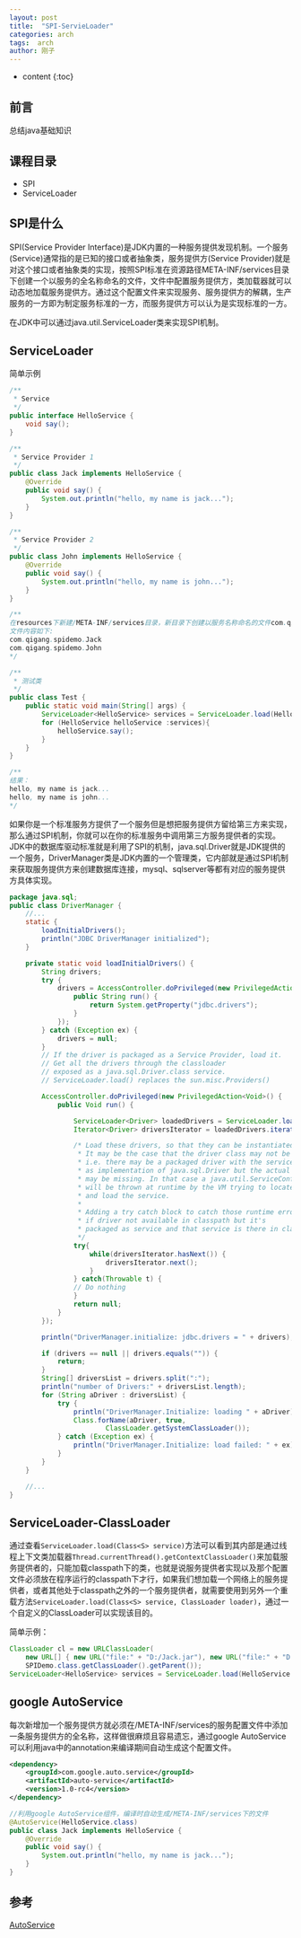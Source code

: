 ```yaml
---
layout: post
title:  "SPI-ServieLoader"
categories: arch
tags:  arch
author: 刚子
---
```


* content
{:toc}


## 前言

总结java基础知识

##  课程目录

* SPI
* ServiceLoader









## SPI是什么

SPI(Service Provider Interface)是JDK内置的一种服务提供发现机制。一个服务(Service)通常指的是已知的接口或者抽象类，服务提供方(Service Provider)就是对这个接口或者抽象类的实现，按照SPI标准在资源路径META-INF/services目录下创建一个以服务的全名称命名的文件，文件中配置服务提供方，类加载器就可以动态地加载服务提供方。通过这个配置文件来实现服务、服务提供方的解耦，生产服务的一方即为制定服务标准的一方，而服务提供方可以认为是实现标准的一方。

在JDK中可以通过java.util.ServiceLoader类来实现SPI机制。

## ServiceLoader

简单示例

```java
/**
 * Service
 */
public interface HelloService {
    void say();
}

/**
 * Service Provider 1
 */
public class Jack implements HelloService {
    @Override
    public void say() {
        System.out.println("hello, my name is jack...");
    }
}

/**
 * Service Provider 2
 */
public class John implements HelloService {
    @Override
    public void say() {
        System.out.println("hello, my name is john...");
    }
}

/**
在resources下新建/META-INF/services目录，新目录下创建以服务名称命名的文件com.qigang.spidemo.HelloService
文件内容如下:
com.qigang.spidemo.Jack
com.qigang.spidemo.John
*/

/**
 * 测试类
 */
public class Test {
    public static void main(String[] args) {
        ServiceLoader<HelloService> services = ServiceLoader.load(HelloService.class);
        for (HelloService helloService :services){
            helloService.say();
        }
    }
}

/**
结果：
hello, my name is jack...
hello, my name is john...
*/
```

如果你是一个标准服务方提供了一个服务但是想把服务提供方留给第三方来实现，那么通过SPI机制，你就可以在你的标准服务中调用第三方服务提供者的实现。JDK中的数据库驱动标准就是利用了SPI的机制，java.sql.Driver就是JDK提供的一个服务，DriverManager类是JDK内置的一个管理类，它内部就是通过SPI机制来获取服务提供方来创建数据库连接，mysql、sqlserver等都有对应的服务提供方具体实现。

```java
package java.sql;
public class DriverManager {
    //...
    static {
        loadInitialDrivers();
        println("JDBC DriverManager initialized");
    }

    private static void loadInitialDrivers() {
        String drivers;
        try {
            drivers = AccessController.doPrivileged(new PrivilegedAction<String>() {
                public String run() {
                    return System.getProperty("jdbc.drivers");
                }
            });
        } catch (Exception ex) {
            drivers = null;
        }
        // If the driver is packaged as a Service Provider, load it.
        // Get all the drivers through the classloader
        // exposed as a java.sql.Driver.class service.
        // ServiceLoader.load() replaces the sun.misc.Providers()

        AccessController.doPrivileged(new PrivilegedAction<Void>() {
            public Void run() {

                ServiceLoader<Driver> loadedDrivers = ServiceLoader.load(Driver.class);
                Iterator<Driver> driversIterator = loadedDrivers.iterator();

                /* Load these drivers, so that they can be instantiated.
                 * It may be the case that the driver class may not be there
                 * i.e. there may be a packaged driver with the service class
                 * as implementation of java.sql.Driver but the actual class
                 * may be missing. In that case a java.util.ServiceConfigurationError
                 * will be thrown at runtime by the VM trying to locate
                 * and load the service.
                 *
                 * Adding a try catch block to catch those runtime errors
                 * if driver not available in classpath but it's
                 * packaged as service and that service is there in classpath.
                 */
                try{
                    while(driversIterator.hasNext()) {
                        driversIterator.next();
                    }
                } catch(Throwable t) {
                // Do nothing
                }
                return null;
            }
        });

        println("DriverManager.initialize: jdbc.drivers = " + drivers);

        if (drivers == null || drivers.equals("")) {
            return;
        }
        String[] driversList = drivers.split(":");
        println("number of Drivers:" + driversList.length);
        for (String aDriver : driversList) {
            try {
                println("DriverManager.Initialize: loading " + aDriver);
                Class.forName(aDriver, true,
                        ClassLoader.getSystemClassLoader());
            } catch (Exception ex) {
                println("DriverManager.Initialize: load failed: " + ex);
            }
        }
    }

    //...
}
```

## ServiceLoader-ClassLoader

通过查看`ServiceLoader.load(Class<S> service)`方法可以看到其内部是通过线程上下文类加载器`Thread.currentThread().getContextClassLoader()`来加载服务提供者的，只能加载classpath下的类，也就是说服务提供者实现以及那个配置文件必须放在程序运行的classpath下才行，如果我们想加载一个网络上的服务提供者，或者其他处于classpath之外的一个服务提供者，就需要使用到另外一个重载方法`ServiceLoader.load(Class<S> service, ClassLoader loader)`，通过一个自定义的ClassLoader可以实现该目的。

简单示例：

```java
ClassLoader cl = new URLClassLoader(
    new URL[] { new URL("file:" + "D:/Jack.jar"), new URL("file:" + "D:/John.jar") },
    SPIDemo.class.getClassLoader().getParent());
ServiceLoader<HelloService> services = ServiceLoader.load(HelloService.class, cl);
```

## google AutoService

每次新增加一个服务提供方就必须在/META-INF/services的服务配置文件中添加一条服务提供方的全名称，这样做很麻烦且容易遗忘，通过google AutoService可以利用java中的annotation来编译期间自动生成这个配置文件。

```xml
<dependency>
    <groupId>com.google.auto.service</groupId>
    <artifactId>auto-service</artifactId>
    <version>1.0-rc4</version>
</dependency>
```

```java
//利用google AutoService组件，编译时自动生成/META-INF/services下的文件
@AutoService(HelloService.class)
public class Jack implements HelloService {
    @Override
    public void say() {
        System.out.println("hello, my name is jack...");
    }
}
```

## 参考

[AutoService](https://github.com/google/auto/tree/master/service)
